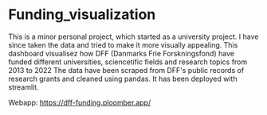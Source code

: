 # Funding_visualization  
This is a minor personal project, which started as a university project. I have since taken the data and tried to make it more visually appealing. This dashboard visualisez how DFF (Danmarks Frie Forskningsfond) have funded different universities, sciencetific fields and research topics from 2013 to 2022 The data have been scraped from DFF's public records of research grants and cleaned using pandas. It has been deployed with streamlit.  

Webapp: https://dff-funding.ploomber.app/ 
